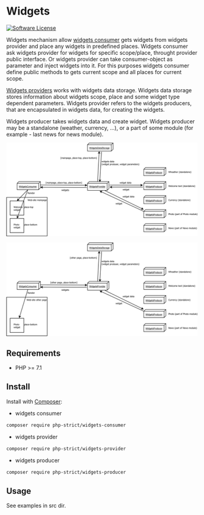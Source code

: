 # Widgets

[![Software License][ico-license]](LICENSE.txt)

Widgets mechanism allow [widgets consumer](https://github.com/php-strict/widgets-consumer) 
gets widgets from widgets provider and place any widgets in predefined places. 
Widgets consumer ask widgets provider for widgets for specific scope/place, 
throught provider public interface. Or widgets provider can take consumer-object 
as parameter and inject widgets into it. For this purposes widgets consumer 
define public methods to gets current scope and all places for current scope.

[Widgets providers](https://github.com/php-strict/widgets-provider)
works with widgets data storage. Widgets data storage 
stores information about widgets scope, place and some widget type 
dependent parameters. Widgets provider refers to the widgets producers, 
that are encapsulated in widgets data, for creating the widgets.

Widgets producer takes widgets data and create widget. Widgets 
producer may be a standalone (weather, currency, ...), or a part of 
some module (for example - last news for news module).

![Widgets on web-site mainpage](https://raw.githubusercontent.com/php-strict/widgets/master/img/workflow.svg?sanitize=true)

![Widgets on web-site other page](https://raw.githubusercontent.com/php-strict/widgets/master/img/workflow2.svg?sanitize=true)

## Requirements

*   PHP >= 7.1

## Install

Install with [Composer](http://getcomposer.org):

*   widgets consumer
    
```bash
composer require php-strict/widgets-consumer
```

*   widgets provider
    
```bash
composer require php-strict/widgets-provider
```

*   widgets producer
    
```bash
composer require php-strict/widgets-producer
```

## Usage

See examples in src dir.

[ico-license]: https://img.shields.io/badge/license-GPL-brightgreen.svg?style=flat-square

